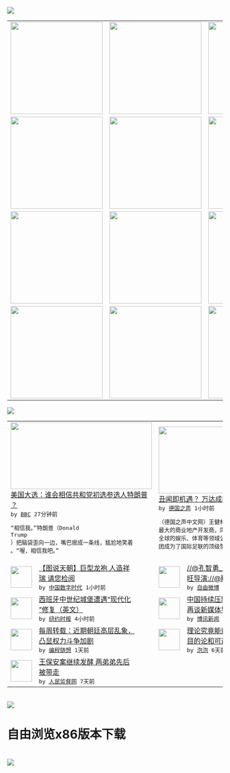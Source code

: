 

<a href="https://github.com/greatfire/z/raw/master/FreeBrowser.apk"><img src="https://raw.githubusercontent.com/greatfire/wiki/master/x/header.png" /></a><table><tr><td width="262" align="center" valign="center"><a href="https://github.com/greatfire/wiki/wiki/nyt" title="纽约时报中文网 国际纵览"><img src="https://raw.githubusercontent.com/greatfire/wiki/master/x/nyt_flag.png" width="215"/></a></td><td width="262" align="center" valign="center"><a href="https://github.com/greatfire/wiki/wiki/dw" title=""><img src="https://raw.githubusercontent.com/greatfire/wiki/master/x/dw_flag.png" width="215"/></a></td><td width="262" align="center" valign="center"><a href="https://github.com/greatfire/wiki/wiki/rmjd" title=""><img src="https://raw.githubusercontent.com/greatfire/wiki/master/x/rmjd_flag.png" width="215"/></a></td></tr><tr><td width="262" align="center" valign="center"><a href="https://github.com/paopaonetizen/website" title="泡泡 - 未经审查的互联网信息"><img src="https://raw.githubusercontent.com/greatfire/wiki/master/x/pp_flag.png" width="215"/></a></td><td width="262" align="center" valign="center"><a href="https://github.com/getlantern/mirror" title="以及自由微博和GreatFire.org官方中文论坛"><img src="https://raw.githubusercontent.com/greatfire/wiki/master/x/lantern_flag.png" width="215"/></a></td><td width="262" align="center" valign="center"><a href="https://github.com/cdtmirrors/m/" title=""><img src="https://raw.githubusercontent.com/greatfire/wiki/master/x/cdt_flag.png" width="215"/></a></td></tr><tr><td width="262" align="center" valign="center"><a href="https://github.com/program-think/blog" title="编程随想的博客"><img src="https://raw.githubusercontent.com/greatfire/wiki/master/x/pt_flag.png" width="215"/></a></td><td width="262" align="center" valign="center"><a href="https://github.com/greatfire/wiki/wiki/bbc" title=""><img src="https://raw.githubusercontent.com/greatfire/wiki/master/x/bbc_flag.png" width="215"/></a></td><td width="262" align="center" valign="center"><a href="https://github.com/freeweibo/s" title="自由微博 - 匿名和不受屏蔽的新浪微博搜索"><img src="https://raw.githubusercontent.com/greatfire/wiki/master/x/fw_flag.png" width="215"/></a></td></tr><tr><td width="262" align="center" valign="center"><a href="https://github.com/greatfire/wiki/wiki/google" title=""><img src="https://raw.githubusercontent.com/greatfire/wiki/master/x/google_flag.png" width="215"/></a></td><td width="262" align="center" valign="center"><a href="https://github.com/bxnews/boxun" title=""><img src="https://raw.githubusercontent.com/greatfire/wiki/master/x/bx_flag.png" width="215"/></a></td><td width="262" align="center" valign="center"><a href="https://github.com/greatfire/wiki/wiki/open-source" title="欢迎访问GreatFire.org开发者项目网站"><img src="https://raw.githubusercontent.com/greatfire/wiki/master/x/open-source_flag.png" width="215"/></a></td></tr></table><img src="https://raw.githubusercontent.com/greatfire/wiki/master/x/newsfeed text.png" /><table cols="4"><tr><td colspan="2" width="380"><a href="http://www.bbc.com/zhongwen/simp/world/2016/03/160322_us_election_donald_trump"><img src="http://a.files.bbci.co.uk/worldservice/live/assets/images/2016/03/22/160322073722_trump_at_aicap_144x81__nocredit.jpg" width="330" height="156"/></a></br><a href="http://www.bbc.com/zhongwen/simp/world/2016/03/160322_us_election_donald_trump">美国大选：谁会相信共和党初选参选人特朗普<br/>？</a></br><kbd> by <a href="http://www.bbc.co.uk/zhongwen/simp">BBC</a> 27分钟前 </kbd></br><pre>“相信我。”特朗普（Donald Trump<br/>）把脑袋歪向一边，嘴巴抿成一条线，尴尬地笑着<br/>。“喔，相信我吧。”</pre></td><td colspan="2" width="380"><a href="http://dw.com/p/1IH7W?maca=chi-GK-text-greatfire-all-chinese-15625-xml-mrss"><img src="http://www.dw.com/image/0,,19132082_302,00.jpg" width="330" height="156"/></a></br><a href="http://dw.com/p/1IH7W?maca=chi-GK-text-greatfire-all-chinese-15625-xml-mrss">丑闻即机遇？ 万达成FIFA顶级赞助商</a></br><kbd> by <a href="http://dw.de">德国之声</a> 1小时前 </kbd></br><pre>（德国之声中文网）王健林的大连万达集团是中国<br/>最大的商业地产开发商，同时旗下还拥有业务遍布<br/>全球的娱乐、体育等领域公司。上周，大连万达集<br/>团成为了国际足联的顶级赞助商...</pre></td></tr><tr><td><img src="http://i1.wp.com/chinadigitaltimes.net/chinese/files/2015/12/a41d71c9gw1ezj9fz8lxcj20ku0ed0tt.jpg?w=440" width="50" height="50"/></td><td width="280"><a href="http://feedproxy.google.com/~r/chinadigitaltimes/IyPt/~3/lR33M9ayM9g/">【图说天朝】巨型龙袍 人造祥<br/>瑞 请您检阅</a></br><kbd> by <a href="http://chinadigitaltimes.net/chinese/">中国数字时代</a> 1小时前 </kbd></td><td><img src="https://raw.githubusercontent.com/greatfire/wiki/master/x/fw_logo.png" width="50" height="50"/></td><td width="280"><a href="https://freeweibo.com/weibo/3955851217462905">//@孔智勇_: //@王有<br/>旺导演://@瞅日赏菊...</a></br><kbd> by <a href="https://freeweibo.com/">自由微博</a> 1小时前 </kbd></td></tr><tr><td><img src="http://static01.nyt.com/images/2016/03/11/world/europe/11Castle-web2/11Castle-web2-articleLarge.jpg" width="50" height="50"/></td><td width="280"><a href="https://d3qlz4p8smvoli.cloudfront.net/culture/20160322/tc22castle/">西班牙中世纪城堡遭遇“现代化<br/>”修复（英文）</a></br><kbd> by <a href="http://m.cn.nytimes.com/">纽约时报</a> 4小时前 </kbd></td><td><img src="http://www.boxun.com/news/images/2016/03/201603220045china1.jpg" width="50" height="50"/></td><td width="280"><a href="http://www.boxun.com/news/gb/china/2016/03/201603220045.shtml">中国持续压制网络空间人民日报<br/>再谈新媒体导向请看博讯...</a></br><kbd> by <a href="http://www.boxun.com">博讯新闻</a> 9小时前 </kbd></td></tr><tr><td><img src="http://lh5.googleusercontent.com/LyvA_7X_de5kLfjnL4NsJuqGcwbpfgCUzCMj9BkAuE1qyZAjkAcBaxFI9zxUWwzIcJjfgjaxBSs8QxSTaUbjeW2zIe_F6r3ERmIcCHf45btE6VH3OIxzw7d1u1o3CmIT7bVzPn95PnA" width="50" height="50"/></td><td width="280"><a href="http://feedproxy.google.com/~r/programthink/~3/rrDQpg3qSFs/weekly-share-98.html">每周转载：近期朝廷高层乱象，<br/>凸显权力斗争加剧</a></br><kbd> by <a href="http://program-think.blogspot.com">编程随想</a> 1天前 </kbd></td><td><img src="https://raw.githubusercontent.com/greatfire/wiki/master/x/pp_logo.png" width="50" height="50"/></td><td width="280"><a href="https://pao-pao.net/article/680">理论究竟能帮你多少？——关于<br/>目的论和可选择性的错觉</a></br><kbd> by <a href="https://pao-pao.net">泡泡</a> 6天前 </kbd></td></tr><tr><td><img src="https://raw.githubusercontent.com/greatfire/wiki/master/x/rmjd_logo.png" width="50" height="50"/></td><td width="280"><a href="http://www.rmjdw.com//fanfuqianshao/20160315/15518.html">王保安案继续发酵 两弟弟先后<br/>被带走 </a></br><kbd> by <a href="http://www.rmjdw.com/">人民监督网</a> 7天前 </kbd></td></table></br><a href="https://github.com/greatfire/z/raw/master/FreeBrowser.apk"><img src="https://raw.githubusercontent.com/greatfire/wiki/master/x/download app.png" /></a><h1>自由浏览x86版本下载<h1><a href="https://github.com/greatfire/z/raw/master/FreeBrowser-x86.apk"><img src="https://raw.githubusercontent.com/greatfire/images/master/fb86.qr.png" /></a>